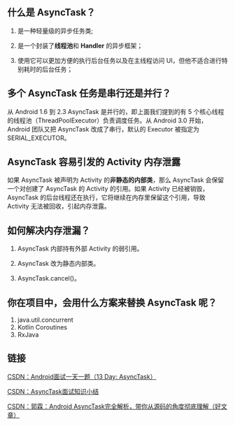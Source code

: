 ## 什么是 AsyncTask？
1. 是一种轻量级的异步任务类;

2. 是一个封装了**线程池**和 **Handler** 的异步框架；

3. 使用它可以更加方便的执行后台任务以及在主线程访问 UI，但他不适合进行特别耗时的后台任务；

## 多个 AsyncTask 任务是串行还是并行？
从 Android 1.6 到 2.3 AsyncTask 是并行的，即上面我们提到的有 5 个核心线程的线程池（ThreadPoolExecutor）负责调度任务。从 Android 3.0 开始，Android 团队又把 AsyncTask 改成了串行，默认的 Executor 被指定为 SERIAL_EXECUTOR。

## AsyncTask 容易引发的 Activity 内存泄露
如果 AsyncTask 被声明为 Activity 的**非静态的内部类**，那么 AsyncTask 会保留一个对创建了 AsyncTask 的 Activity 的引用。如果 Activity 已经被销毁，AsyncTask 的后台线程还在执行，它将继续在内存里保留这个引用，导致 Activity 无法被回收，引起内存泄露。

## 如何解决内存泄漏？
1. AsyncTask 内部持有外部 Activity 的弱引用。

2. AsyncTask 改为静态内部类。

3. AsyncTask.cancel()。

## 你在项目中，会用什么方案来替换 AsyncTask 呢？

1. java.util.concurrent
2. Kotlin Coroutines
2. RxJava


## 链接
[CSDN：Android面试一天一题（13 Day: AsyncTask）](https://www.jianshu.com/p/c925b3ea1444)

[CSDN：AsyncTask面试知识小结](https://blog.csdn.net/lingguiqin/article/details/79184356)

[CSDN：郭霖：Android AsyncTask完全解析，带你从源码的角度彻底理解（好文章）](https://blog.csdn.net/guolin_blog/article/details/11711405)